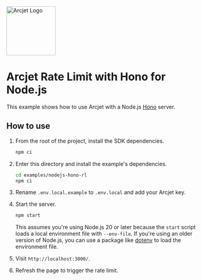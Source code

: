 <a href="https://arcjet.com" target="_arcjet-home">
  <picture>
    <source media="(prefers-color-scheme: dark)" srcset="https://arcjet.com/logo/arcjet-dark-lockup-voyage-horizontal.svg">
    <img src="https://arcjet.com/logo/arcjet-light-lockup-voyage-horizontal.svg" alt="Arcjet Logo" height="128" width="auto">
  </picture>
</a>

# Arcjet Rate Limit with Hono for Node.js

This example shows how to use Arcjet with a Node.js
[Hono](https://hono.dev/getting-started/nodejs) server.

## How to use

1. From the root of the project, install the SDK dependencies.

   ```bash
   npm ci
   ```

2. Enter this directory and install the example's dependencies.

   ```bash
   cd examples/nodejs-hono-rl
   npm ci
   ```

3. Rename `.env.local.example` to `.env.local` and add your Arcjet key.

4. Start the server.

   ```bash
   npm start
   ```

   This assumes you're using Node.js 20 or later because the `start` script
   loads a local environment file with `--env-file`. If you're using an older
   version of Node.js, you can use a package like
   [dotenv](https://www.npmjs.com/package/dotenv) to load the environment file.

5. Visit `http://localhost:3000/`.
6. Refresh the page to trigger the rate limit.

